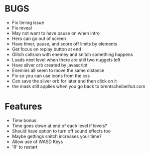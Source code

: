 BUGS
=================
- Fix timing issue
- Fix reveal
- May not want to have pause on when intro
- Hero can go out of screen
- Have timer, pause, and score off limits by elements
- Get focus on replay button at end
- Glitch collsion with enemey and snitch something happens
- Loads next level when there are still two nuggets left
-  Have silver orb created by javascript
- Enemies all seem to move the same distance
- Fix so you can use icons from the css
- Can save the silver orb for later and then click on it
- the mask still applies when you go back to brentscheibelhut.com

Features
================
- Time bonus
- Time goes down at end of each level if levels?
- Should have option to turn off sound effects too
- Maybe gettings snitch increases your time?
- Allow use of WASD Keys
- 'R' to restart
